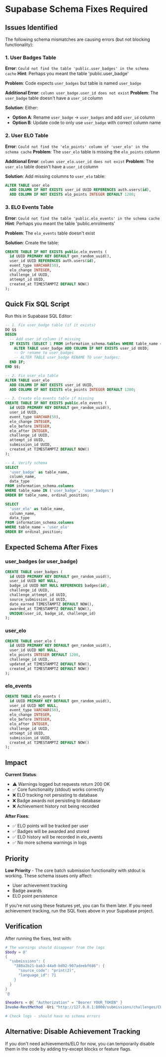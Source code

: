 # Supabase Schema Fixes Required

## Issues Identified

The following schema mismatches are causing errors (but not blocking functionality):

### 1. User Badges Table

**Error**: `Could not find the table 'public.user_badges' in the schema cache`
**Hint**: Perhaps you meant the table 'public.user_badge'

**Problem**: Code expects `user_badges` but table is named `user_badge`

**Additional Error**: `column user_badge.user_id does not exist`
**Problem**: The `user_badge` table doesn't have a `user_id` column

**Solution**: Either:

- **Option A**: Rename `user_badge` → `user_badges` and add `user_id` column
- **Option B**: Update code to only use `user_badge` with correct column name

### 2. User ELO Table

**Error**: `Could not find the 'elo_points' column of 'user_elo' in the schema cache`
**Problem**: The `user_elo` table is missing the `elo_points` column

**Additional Error**: `column user_elo.user_id does not exist`
**Problem**: The `user_elo` table doesn't have a `user_id` column

**Solution**: Add missing columns to `user_elo` table:

```sql
ALTER TABLE user_elo
  ADD COLUMN IF NOT EXISTS user_id UUID REFERENCES auth.users(id),
  ADD COLUMN IF NOT EXISTS elo_points INTEGER DEFAULT 1200;
```

### 3. ELO Events Table

**Error**: `Could not find the table 'public.elo_events' in the schema cache`
**Hint**: Perhaps you meant the table 'public.enrolments'

**Problem**: The `elo_events` table doesn't exist

**Solution**: Create the table:

```sql
CREATE TABLE IF NOT EXISTS public.elo_events (
  id UUID PRIMARY KEY DEFAULT gen_random_uuid(),
  user_id UUID REFERENCES auth.users(id),
  event_type VARCHAR(50),
  elo_change INTEGER,
  challenge_id UUID,
  attempt_id UUID,
  created_at TIMESTAMPTZ DEFAULT NOW()
);
```

## Quick Fix SQL Script

Run this in Supabase SQL Editor:

```sql
-- 1. Fix user_badge table (if it exists)
DO $$
BEGIN
  -- Add user_id column if missing
  IF EXISTS (SELECT 1 FROM information_schema.tables WHERE table_name = 'user_badge') THEN
    ALTER TABLE user_badge ADD COLUMN IF NOT EXISTS user_id UUID;
    -- Or rename to user_badges
    -- ALTER TABLE user_badge RENAME TO user_badges;
  END IF;
END $$;

-- 2. Fix user_elo table
ALTER TABLE user_elo
  ADD COLUMN IF NOT EXISTS user_id UUID,
  ADD COLUMN IF NOT EXISTS elo_points INTEGER DEFAULT 1200;

-- 3. Create elo_events table if missing
CREATE TABLE IF NOT EXISTS public.elo_events (
  id UUID PRIMARY KEY DEFAULT gen_random_uuid(),
  user_id UUID,
  event_type VARCHAR(50),
  elo_change INTEGER,
  elo_before INTEGER,
  elo_after INTEGER,
  challenge_id UUID,
  attempt_id UUID,
  submission_id UUID,
  created_at TIMESTAMPTZ DEFAULT NOW()
);

-- 4. Verify schema
SELECT
  'user_badge' as table_name,
  column_name,
  data_type
FROM information_schema.columns
WHERE table_name IN ('user_badge', 'user_badges')
ORDER BY table_name, ordinal_position;

SELECT
  'user_elo' as table_name,
  column_name,
  data_type
FROM information_schema.columns
WHERE table_name = 'user_elo'
ORDER BY ordinal_position;
```

## Expected Schema After Fixes

### user_badges (or user_badge)

```sql
CREATE TABLE user_badges (
  id UUID PRIMARY KEY DEFAULT gen_random_uuid(),
  user_id UUID NOT NULL,
  badge_id UUID NOT NULL REFERENCES badges(id),
  challenge_id UUID,
  challenge_attempt_id UUID,
  source_submission_id UUID,
  date_earned TIMESTAMPTZ DEFAULT NOW(),
  awarded_at TIMESTAMPTZ DEFAULT NOW(),
  UNIQUE(user_id, badge_id, challenge_id)
);
```

### user_elo

```sql
CREATE TABLE user_elo (
  id UUID PRIMARY KEY DEFAULT gen_random_uuid(),
  user_id UUID NOT NULL,
  elo_points INTEGER DEFAULT 1200,
  challenge_id UUID,
  updated_at TIMESTAMPTZ DEFAULT NOW(),
  created_at TIMESTAMPTZ DEFAULT NOW()
);
```

### elo_events

```sql
CREATE TABLE elo_events (
  id UUID PRIMARY KEY DEFAULT gen_random_uuid(),
  user_id UUID NOT NULL,
  event_type VARCHAR(50),
  elo_change INTEGER,
  elo_before INTEGER,
  elo_after INTEGER,
  challenge_id UUID,
  attempt_id UUID,
  submission_id UUID,
  created_at TIMESTAMPTZ DEFAULT NOW()
);
```

## Impact

**Current Status**:

- ⚠️ Warnings logged but requests return 200 OK
- ✅ Core functionality (stdout) works correctly
- ❌ ELO tracking not persisting to database
- ❌ Badge awards not persisting to database
- ❌ Achievement history not being recorded

**After Fixes**:

- ✅ ELO points will be tracked per user
- ✅ Badges will be awarded and stored
- ✅ ELO history will be recorded in elo_events
- ✅ No more schema warnings in logs

## Priority

**Low Priority** - The core batch submission functionality with stdout is working. These schema issues only affect:

- User achievement tracking
- Badge awards
- ELO point persistence

If you're not using these features yet, you can fix them later. If you need achievement tracking, run the SQL fixes above in your Supabase project.

## Verification

After running the fixes, test with:

```powershell
# The warnings should disappear from the logs
$body = @'
{
  "submissions": {
    "388a2b21-bab3-44a0-bd02-907adeebf686": {
      "source_code": "print(2)",
      "language_id": 71
    }
  }
}
'@

$headers = @{ "Authorization" = "Bearer YOUR_TOKEN" }
Invoke-RestMethod -Uri "http://127.0.0.1:8000/submissions/challenges/CHALLENGE_ID/submit-challenge" -Method POST -Headers $headers -Body $body -ContentType "application/json"

# Check logs - should have no schema errors
```

## Alternative: Disable Achievement Tracking

If you don't need achievements/ELO for now, you can temporarily disable them in the code by adding try-except blocks or feature flags.
